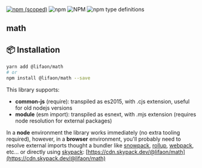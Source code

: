 [![npm (scoped)](https://img.shields.io/npm/v/@lifaon/math.svg)](https://www.npmjs.com/package/@lifaon/math)
![npm](https://img.shields.io/npm/dm/@lifaon/math.svg)
![NPM](https://img.shields.io/npm/l/@lifaon/math.svg)
![npm type definitions](https://img.shields.io/npm/types/@lifaon/math.svg)

## math


## 📦 Installation

```bash
yarn add @lifaon/math
# or
npm install @lifaon/math --save
```

This library supports:

- **common-js** (require): transpiled as es2015, with .cjs extension, useful for old nodejs versions
- **module** (esm import): transpiled as esnext, with .mjs extension (requires node resolution for external packages)

In a **node** environment the library works immediately (no extra tooling required),
however, in a **browser** environment, you'll probably need to resolve external imports thought a bundler like
[snowpack](https://www.snowpack.dev/),
[rollup](https://rollupjs.org/guide/en/),
[webpack](https://webpack.js.org/),
etc...
or directly using [skypack](https://www.skypack.dev/):
[https://cdn.skypack.dev/@lifaon/math](https://cdn.skypack.dev/@lifaon/math)
